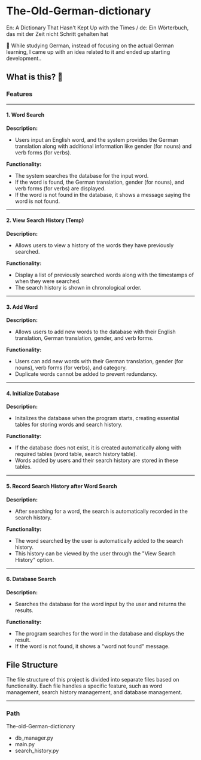 # The-Old-German-dictionary
En: A Dictionary That Hasn't Kept Up with the Times / de: Ein Wörterbuch, das mit der Zeit nicht Schritt gehalten hat

🍺 While studying German, instead of focusing on the actual German learning, I came up with an idea related to it and ended up starting development..

## What is this? 🍺
### Features
---
#### 1. Word Search
**Description:**
- Users input an English word, and the system provides the German translation along with additional information like gender (for nouns) and verb forms (for verbs).

**Functionality:**
- The system searches the database for the input word.
- If the word is found, the German translation, gender (for nouns), and verb forms (for verbs) are displayed.
- If the word is not found in the database, it shows a message saying the word is not found.

---

#### 2. View Search History (Temp)
**Description:**
- Allows users to view a history of the words they have previously searched.

**Functionality:**
- Display a list of previously searched words along with the timestamps of when they were searched.
- The search history is shown in chronological order.

---

#### 3. Add Word
**Description:**
- Allows users to add new words to the database with their English translation, German translation, gender, and verb forms.

**Functionality:**
- Users can add new words with their German translation, gender (for nouns), verb forms (for verbs), and category.
- Duplicate words cannot be added to prevent redundancy.

---

#### 4. Initialize Database
**Description:**
- Initalizes the database when the program starts, creating essential tables for storing words and search history.

**Functionality:**
- If the database does not exist, it is created automatically along with required tables (word table, search history table).
- Words added by users and their search history are stored in these tables.

---

#### 5. Record Search History after Word Search
**Description:**
- After searching for a word, the search is automatically recorded in the search history.

**Functionality:**
- The word searched by the user is automatically added to the search history.
- This history can be viewed by the user through the "View Search History" option.

---

#### 6. Database Search
**Description:**
- Searches the database for the word input by the user and returns the results.

**Functionality:**
- The program searches for the word in the database and displays the result.
- If the word is not found, it shows a "word not found" message.

## File Structure
The file structure of this project is divided into separate files based on functionality.
Each file handles a specific feature, such as word management, search history management, and database management.

---

### Path
The-old-German-dictionary
-    db_manager.py
-    main.py
-    search_history.py

